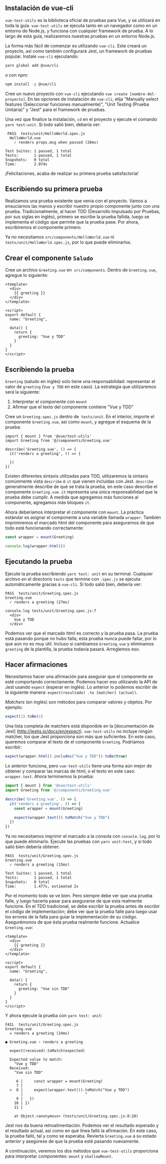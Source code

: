 ## Instalación de vue-cli

`vue-test-utils` es la biblioteca oficial de pruebas para Vue, y se utilizará en toda la guía. `vue-test-utils` se ejecuta tanto en un navegador como en un entorno de Node.js, y funciona con cualquier framework de prueba. A lo largo de esta guía, realizaremos nuestras pruebas en un entorno Node.js.

La forma más fácil de comenzar es utilizando `vue-cli`. Este creará un proyecto, así como también configurará Jest, un framework de pruebas popular. Instale `vue-cli` ejecutando:

```sh
yarn global add @vue/cli
```

o con npm:

```sh
npm install -g @vue/cli
```

Cree un nuevo proyecto con `vue-cli` ejecutando `vue create [nombre-del-proyecto]`. En las opciones de instalación de `vue-cli`, elija "Manually select features (Seleccionar funciones manualmente)", "Unit Testing (Prueba Unitaria)" y "Jest" para el framework de pruebas.

Una vez que finalice la instalación, `cd` en el proyecto y ejecute el comando `yarn test:unit`. Si todo salió bien, debería ver:

```
 PASS  tests/unit/HelloWorld.spec.js
  HelloWorld.vue
    ✓ renders props.msg when passed (26ms)

Test Suites: 1 passed, 1 total
Tests:       1 passed, 1 total
Snapshots:   0 total
Time:        2.074s
```
¡Felicitaciones, acaba de realizar su primera prueba satisfactoria!

## Escribiendo su primera prueba

Realizamos una prueba existente que venia con el proyecto. Vamos a ensuciarnos las manos y escribir nuestro propio componente junto con una prueba. Tradicionalmente, al hacer TDD (Desarrollo Impulsado por Pruebas, por sus siglas en inglés), primero se escribe la prueba fallida, luego se implementa el código que permite que la prueba pase. Por ahora, escribiremos el componente primero.

Ya no necesitamos `src/components/HelloWorld.vue` ni `tests/unit/HelloWorld.spec.js`, por lo que puede eliminarlos.

## Crear el componente `Saludo`

Cree un archivo `Greeting.vue` en` src/components`. Dentro de `Greeting.vue`, agregue lo siguiente:

```vue
<template>
  <div>
    {{ greeting }}
  </div>
</template>

<script>
export default {
  name: "Greeting",

  data() {
    return {
      greeting: "Vue y TDD"
    }
  }
}
</script>
```

## Escribiendo la prueba

`Greeting` (saludo en inglés) solo tiene una responsabilidad: representar el valor de `greeting` (`Vue y TDD` en este caso). La estrategia que utilizaremos será la siguiente:

1. Interpretar el componente con `mount`
2. Afirmar que el texto del componente contiene "Vue y TDD"

Cree un `Greeting.spec.js` dentro de` tests/unit`. En el interior, importe el componente `Greeting.vue`, así como `mount`, y agregue el esquema de la prueba:

```
import { mount } from '@vue/test-utils'
import Greeting from '@/components/Greeting.vue'

describe('Greeting.vue', () => {
  it('renders a greeting', () => {

  })
})
```

Existen diferentes sintaxis utilizadas para TDD, utilizaremos la sintaxis comúnmente vista `describe` e `it` que vienen incluidas con Jest. `describe` generalmente describe de qué se trata la prueba, en este caso describe el componente `Greeting.vue`. `it` representa una única responsabilidad que la prueba debe cumplir. A medida que agregamos más funciones al componente, agregamos más bloques `it`.

Ahora deberíamos interpretar el componente con `mount`. La práctica estándar es asignar el componente a una variable llamada `wrapper`. También imprimiremos el marcado html del componente para asegurarnos de que todo esté funcionando correctamente:

```js
const wrapper = mount(Greeting)

console.log(wrapper.html())
```

## Ejecutando la prueba

Ejecute la prueba escribiendo `yarn test: unit` en su terminal. Cualquier archivo en el directorio `tests` que termine con `.spec.js` se ejecuta automáticamente gracias a `vue-cli`. Si todo salió bien, debería ver:

```
PASS  tests/unit/Greeting.spec.js
Greeting.vue
  ✓ renders a greeting (27ms)

console.log tests/unit/Greeting.spec.js:7
  <div>
    Vue y TDD
  </div>
```

Podemos ver que el marcado html es correcto y la prueba pasa. La prueba está pasando porque no hubo falla; esta prueba nunca puede fallar, por lo que aún no es muy útil. Incluso si cambiamos `Greeting.vue` y eliminamos `greeting` de la plantilla, la prueba todavía pasará. Arreglemos eso.

## Hacer afirmaciones

Necesitamos hacer una afirmación para asegurar que el componente se esté comportando correctamente. Podemos hacer eso utilizando la API de Jest usando `expect` (esperar en inglés). Lo anterior lo podemos escribir de la siguiente manera: `expect(resultado) .to [matcher] (actual)`.

_Matchers_ (en inglés) son métodos para comparar valores y objetos. Por ejemplo:

```js
expect(1).toBe(1)
```

Una lista completa de matchers está disponible en la [documentación de Jest] (http://jestjs.io/docs/en/expect). `vue-test-utils` no incluye ningún matcher, los que Jest proporciona son más que suficientes. En este caso, queremos comparar el texto de el componente `Greeting`. Podríamos escribir:

```js
expect(wrapper.html().includes("Vue y TDD")).toBe(true)
```

Lo anterior funciona, pero `vue-test-utils` tiene una forma aún mejor de obtener y comparar las marcas de html, o el texto en este caso: ` wrapper.text`. Ahora terminemos la prueba:

```js
import { mount } from '@vue/test-utils'
import Greeting from '@/components/Greeting.vue'

describe('Greeting.vue', () => {
  it('renders a greeting', () => {
    const wrapper = mount(Greeting)

    expect(wrapper.text()).toMatch("Vue y TDD")
  })
})
```

Ya no necesitamos imprimir el marcado a la consola con `console.log`, por lo que puede eliminarlo. Ejecute las pruebas con `yarn unit:test`, y si todo salió bien debería obtener:

```
PASS  tests/unit/Greeting.spec.js
Greeting.vue
  ✓ renders a greeting (15ms)

Test Suites: 1 passed, 1 total
Tests:       1 passed, 1 total
Snapshots:   0 total
Time:        1.477s, estimated 2s
```

Por el momento todo se ve bien. Pero siempre debe ver que una prueba falle, y luego hacerla pasar para asegurarse de que esta realmente funcione. En el TDD tradicional, se debe escribir la prueba antes de escribir el código de implementación; debe ver que la prueba falle para luego usar los errores de la falla para guiar la implementación de su código. Asegurémonos de que ésta prueba realmente funcione. Actualice `Greeting.vue`:

```vue
<template>
  <div>
    {{ greeting }}
  </div>
</template>

<script>
export default {
  name: "Greeting",

  data() {
    return {
      greeting: "Vue sin TDD"
    }
  }
}
</script>
``` 

Y ahora ejecute la prueba con `yarn test: unit`:

```
FAIL  tests/unit/Greeting.spec.js
Greeting.vue
  ✕ renders a greeting (24ms)

● Greeting.vue › renders a greeting

  expect(received).toMatch(expected)

  Expected value to match:
    "Vue y TDD"
  Received:
    "Vue sin TDD"

     6 |     const wrapper = mount(Greeting)
     7 |
  >  8 |     expect(wrapper.text()).toMatch("Vue y TDD")
       |                            ^
     9 |   })
    10 | })
    11 |

    at Object.<anonymous> (tests/unit/Greeting.spec.js:8:28)
```

Jest nos da buena retroalimentación. Podemos ver el resultado esperado y el resultado actual, así como en qué línea falló la afirmación. En este caso, la prueba falló, tal y como se esperaba. Revierta `Greeting.vue` a su estado anterior y asegúrese de que la prueba esté pasando nuevamente.

A continuación, veremos los dos métodos que `vue-test-utils` proporciona para interpretar componentes: `mount` y `shallowMount`.
